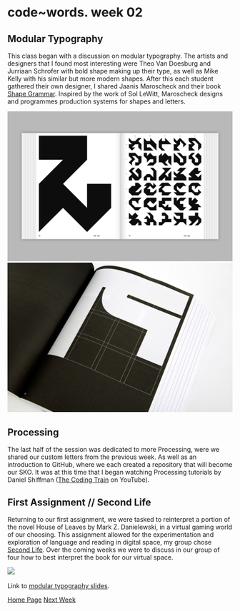 # code~words. week 02

## Modular Typography
This class began with a discussion on modular typography. The artists and designers that I found most interesting were Theo Van Doesburg and Jurriaan Schrofer with bold shape making up their type, as well as Mike Kelly with his similar but more modern shapes. After this each student gathered their own designer, I shared Jaanis Maroscheck and their book [Shape Grammar](https://www.slanted.de/product/shape-grammars/). Inspired by the work of Sol LeWitt, Maroscheck designs and programmes production systems for shapes and letters. 

<img src="Grammars1.jpg"> 
<img src="Grammars2.jpg">

## Processing
The last half of the session was dedicated to more Processing, were we shared our custom letters from the previous week. As well as an introduction to GitHub, where we each created a repository that will become our SKO. It was at this time that I began watching Processing tutorials by Daniel Shiffman ([The Coding Train](https://www.youtube.com/c/TheCodingTrain/featured) on YouTube). 

## First Assignment // Second Life
Returning to our first assignment, we were tasked to reinterpret a portion of the novel House of Leaves by Mark Z. Danielewski, in a virtual gaming world of our choosing. This assignment allowed for the experimentation and exploration of language and reading in digital space, my group chose [Second Life](https://secondlife.com/). Over the coming weeks we were to discuss in our group of four how to best interpret the book for our virtual space. 

<img src="SecondLifeShot.png"> 

Link to [modular typography slides](https://docs.google.com/presentation/d/1N2hAFp6si7UsVuPj1oMQ21_HHF858NbXZna0YQxOQio/edit#slide=id.p).

[Home Page](https://finnarundel.github.io/codewordsRMIT/)
[Next Week](https://finnarundel.github.io/codewordsRMIT/week_03/)
